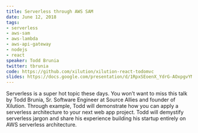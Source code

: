 ```yaml
---
title: Serverless through AWS SAM
date: June 12, 2018
tags:
- serverless
- aws-sam
- aws-lambda
- aws-api-gateway
- nodejs
- react
speaker: Todd Brunia
twitter: tbrunia
code: https://github.com/xilution/xilution-react-todomvc
slides: https://docs.google.com/presentation/d/1RpxSEoenX_YdrG-AOxpgvYMXHoke-Zsd91WF2MwVUkw/edit?usp=sharing
---
```


Serverless is a super hot topic these days.
You won’t want to miss this talk by Todd Brunia, Sr. Software Engineer at Source Allies and founder of Xilution.
Through example, Todd will demonstrate how you can apply a serverless architecture to your next web app project.
Todd will demystify serverless jargon and share his experience building his startup entirely on AWS serverless architecture.
